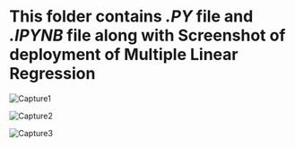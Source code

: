 
# This folder contains *.PY* file and *.IPYNB* file along with Screenshot of deployment of Multiple Linear Regression

![Capture1](https://user-images.githubusercontent.com/58501537/210176019-e1dbbf74-f6db-4e9b-bdf5-68b1cc1a4861.PNG)

![Capture2](https://user-images.githubusercontent.com/58501537/210176024-41142bd9-cdde-425e-8906-24b135e51481.PNG)

![Capture3](https://user-images.githubusercontent.com/58501537/210176026-89539467-5709-43bb-8dab-57e5341899e2.PNG)
